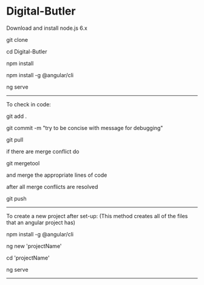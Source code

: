 # Digital-Butler

Download and install node.js 6.x

git clone <this repo>

cd Digital-Butler

npm install

npm install -g @angular/cli

ng serve

*********************************************************
To check in code:

git add .

git commit -m "try to be concise with message for debugging"

git pull

if there are merge conflict do

git mergetool

and merge the appropriate lines of code

after all merge conflicts are resolved

git push

********************************************************
To create a new project after set-up:
(This method creates all of the files that an angular project has)

npm install -g @angular/cli

ng new 'projectName'

cd 'projectName'

ng serve

*****************************************************